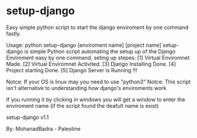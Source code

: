 # setup-django
Easy simple python script to start the django enviroment by one command fastly.

Usage: python setup-django [enviroment name] [project name]
setup-django is simple Python script automating the setup up of the Django Enviroment easy by one command,
seting up stepes:
[1] Virtual Enviromnet Made.
[2] Virtual Enviromnet Activited.
[3] Django Installing Done.
[4] Project starting Done.
[5] Django Server is Running !!!

Notce: If your OS is linux may you need to use "python3"
Notce: This script isn't alternative to understanding how django's enviroments work

If you running it by clicking in windows you will get a window to enter the enviroment name (if the script found the deafult name is exist)

setup-django v1.1

By: MohanadBadra - Palestine
